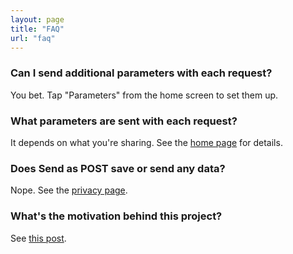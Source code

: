 ```yaml
---
layout: page
title: "FAQ"
url: "faq"
---
```


### Can I send additional parameters with each request?

You bet. Tap "Parameters" from the home screen to set them up.

### What parameters are sent with each request?

It depends on what you're sharing. See the [home page](/) for details.

### Does **Send as POST** save or send any data?

Nope. See the [privacy page](/privacy).

### What's the motivation behind this project?

See [this post](https://andybrett.com/writing/send-as-post).
